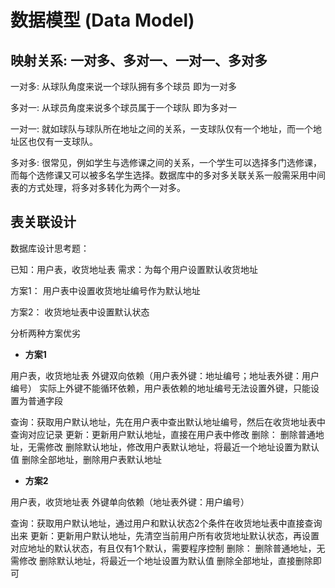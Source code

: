 # 数据模型 (Data Model)

## 映射关系: 一对多、多对一、一对一、多对多

一对多: 从球队角度来说一个球队拥有多个球员 即为一对多 

多对一: 从球员角度来说多个球员属于一个球队 即为多对一 

一对一: 就如球队与球队所在地址之间的关系，一支球队仅有一个地址，而一个地址区也仅有一支球队。

多对多: 很常见，例如学生与选修课之间的关系，一个学生可以选择多门选修课，而每个选修课又可以被多名学生选择。数据库中的多对多关联关系一般需采用中间表的方式处理，将多对多转化为两个一对多。

## 表关联设计

数据库设计思考题：

已知：用户表，收货地址表
需求：为每个用户设置默认收货地址

方案1：
用户表中设置收货地址编号作为默认地址

方案2：
收货地址表中设置默认状态

分析两种方案优劣

- **方案1**

用户表，收货地址表 外键双向依赖（用户表外键：地址编号；地址表外键：用户编号）
实际上外键不能循环依赖，用户表依赖的地址编号无法设置外键，只能设置为普通字段

查询：获取用户默认地址，先在用户表中查出默认地址编号，然后在收货地址表中查询对应记录
更新：更新用户默认地址，直接在用户表中修改
删除：
    删除普通地址，无需修改
    删除默认地址，修改用户表默认地址，将最近一个地址设置为默认值
    删除全部地址，删除用户表默认地址

- **方案2**

用户表，收货地址表 外键单向依赖（地址表外键：用户编号）

查询：获取用户默认地址，通过用户和默认状态2个条件在收货地址表中直接查询出来
更新：更新用户默认地址，先清空当前用户所有收货地址默认状态，再设置对应地址的默认状态，有且仅有1个默认，需要程序控制
删除：
    删除普通地址，无需修改
    删除默认地址，将最近一个地址设置为默认值
    删除全部地址，直接删除即可

